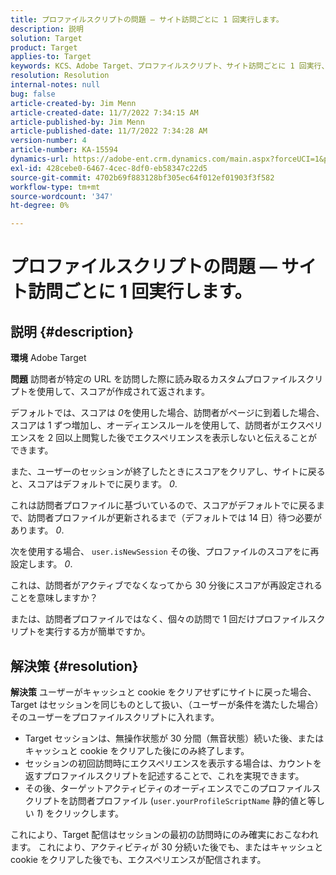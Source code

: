 ```yaml
---
title: プロファイルスクリプトの問題 — サイト訪問ごとに 1 回実行します。
description: 説明
solution: Target
product: Target
applies-to: Target
keywords: KCS、Adobe Target、プロファイルスクリプト、サイト訪問ごとに 1 回実行、user.isNewSession、user.yourProfileScriptName
resolution: Resolution
internal-notes: null
bug: false
article-created-by: Jim Menn
article-created-date: 11/7/2022 7:34:15 AM
article-published-by: Jim Menn
article-published-date: 11/7/2022 7:34:28 AM
version-number: 4
article-number: KA-15594
dynamics-url: https://adobe-ent.crm.dynamics.com/main.aspx?forceUCI=1&pagetype=entityrecord&etn=knowledgearticle&id=a0637191-6e5e-ed11-9561-6045bd0065f9
exl-id: 428cebe0-6467-4cec-8df0-eb58347c22d5
source-git-commit: 4702b69f883128bf305ec64f012ef01903f3f582
workflow-type: tm+mt
source-wordcount: '347'
ht-degree: 0%

---
```


# プロファイルスクリプトの問題 — サイト訪問ごとに 1 回実行します。

## 説明 {#description}


<b>環境</b>
Adobe Target

<b>問題</b>
訪問者が特定の URL を訪問した際に読み取るカスタムプロファイルスクリプトを使用して、スコアが作成されて返されます。

デフォルトでは、スコアは *0*&#x200B;を使用した場合、訪問者がページに到着した場合、スコアは 1 ずつ増加し、オーディエンスルールを使用して、訪問者がエクスペリエンスを 2 回以上閲覧した後でエクスペリエンスを表示しないと伝えることができます。



また、ユーザーのセッションが終了したときにスコアをクリアし、サイトに戻ると、スコアはデフォルトでに戻ります。 *0*.

これは訪問者プロファイルに基づいているので、スコアがデフォルトでに戻るまで、訪問者プロファイルが更新されるまで（デフォルトでは 14 日）待つ必要があります。 *0*.

次を使用する場合、 `user.isNewSession` その後、プロファイルのスコアをに再設定します。 *0*.



これは、訪問者がアクティブでなくなってから 30 分後にスコアが再設定されることを意味しますか？

または、訪問者プロファイルではなく、個々の訪問で 1 回だけプロファイルスクリプトを実行する方が簡単ですか。


## 解決策 {#resolution}


<b>解決策</b>
ユーザーがキャッシュと cookie をクリアせずにサイトに戻った場合、Target はセッションを同じものとして扱い、（ユーザーが条件を満たした場合）そのユーザーをプロファイルスクリプトに入れます。

- Target セッションは、無操作状態が 30 分間（無音状態）続いた後、またはキャッシュと cookie をクリアした後にのみ終了します。
- セッションの初回訪問時にエクスペリエンスを表示する場合は、カウントを返すプロファイルスクリプトを記述することで、これを実現できます。
- その後、ターゲットアクティビティのオーディエンスでこのプロファイルスクリプトを訪問者プロファイル (`user.yourProfileScriptName` 静的値と等しい *1*) をクリックします。


これにより、Target 配信はセッションの最初の訪問時にのみ確実におこなわれます。 これにより、アクティビティが 30 分続いた後でも、またはキャッシュと cookie をクリアした後でも、エクスペリエンスが配信されます。
